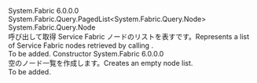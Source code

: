 <Type Name="NodeList" FullName="System.Fabric.Query.NodeList">
  <TypeSignature Language="C#" Value="public sealed class NodeList : System.Fabric.Query.PagedList&lt;System.Fabric.Query.Node&gt;" />
  <TypeSignature Language="ILAsm" Value=".class public auto ansi sealed beforefieldinit NodeList extends System.Fabric.Query.PagedList`1&lt;class System.Fabric.Query.Node&gt;" />
  <TypeSignature Language="DocId" Value="T:System.Fabric.Query.NodeList" />
  <TypeSignature Language="VB.NET" Value="Public NotInheritable Class NodeList&#xA;Inherits PagedList(Of Node)" />
  <TypeSignature Language="F#" Value="type NodeList = class&#xA;    inherit PagedList&lt;Node&gt;" />
  <AssemblyInfo>
    <AssemblyName>System.Fabric</AssemblyName>
    <AssemblyVersion>6.0.0.0</AssemblyVersion>
  </AssemblyInfo>
  <Base>
    <BaseTypeName>System.Fabric.Query.PagedList&lt;System.Fabric.Query.Node&gt;</BaseTypeName>
    <BaseTypeArguments>
      <BaseTypeArgument TypeParamName="T">System.Fabric.Query.Node</BaseTypeArgument>
    </BaseTypeArguments>
  </Base>
  <Interfaces />
  <Docs>
    <summary>
      <para><span data-ttu-id="09a9d-101">呼び出して取得 Service Fabric ノードのリストを表す<see cref="M:System.Fabric.FabricClient.QueryClient.GetNodeListAsync" />です。</span><span class="sxs-lookup"><span data-stu-id="09a9d-101">Represents a list of Service Fabric nodes retrieved by calling <see cref="M:System.Fabric.FabricClient.QueryClient.GetNodeListAsync" />.</span></span></para>
    </summary>
    <remarks>To be added.</remarks>
  </Docs>
  <Members>
    <Member MemberName=".ctor">
      <MemberSignature Language="C#" Value="public NodeList ();" />
      <MemberSignature Language="ILAsm" Value=".method public hidebysig specialname rtspecialname instance void .ctor() cil managed" />
      <MemberSignature Language="DocId" Value="M:System.Fabric.Query.NodeList.#ctor" />
      <MemberSignature Language="VB.NET" Value="Public Sub New ()" />
      <MemberType>Constructor</MemberType>
      <AssemblyInfo>
        <AssemblyName>System.Fabric</AssemblyName>
        <AssemblyVersion>6.0.0.0</AssemblyVersion>
      </AssemblyInfo>
      <Parameters />
      <Docs>
        <summary>
          <para>
            <span data-ttu-id="09a9d-102">空のノード一覧を作成します。</span><span class="sxs-lookup"><span data-stu-id="09a9d-102">Creates an empty node list.</span></span>
            </para>
        </summary>
        <remarks>To be added.</remarks>
      </Docs>
    </Member>
  </Members>
</Type>